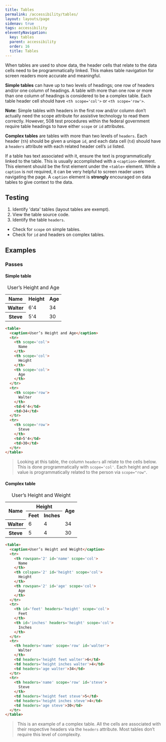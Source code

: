 ```yaml
---
title: Tables
permalink: /accessibility/tables/
layout: layouts/page
sidenav: true
tags: accessibility
eleventyNavigation: 
  key: tables
  parent: accessibility
  order: 16
  title: Tables
---
```


When tables are used to show data, the header cells that relate to the data cells need to be programmatically linked. This makes table navigation for screen readers more accurate and meaningful.

**Simple tables** can have up to two levels of headings; one row of headers and/or one column of headings. A table with more than one row or more than one column of headings is considered to be a complex table. Each table header cell should have `<th scope='col'>` or `<th scope='row'>`.

**Note:** Simple tables with headers in the first row and/or column don’t actually need the scope attribute for assistive technology to read them correctly. However, 508 test procedures within the federal government require table headings to have either `scope` or `id` attributes. 

**Complex tables** are tables with more than two levels of `headers`. Each header (`th`) should be given a unique `id`, and each data cell (`td`) should have a `headers` attribute with each related header cell’s `id` listed.

If a table has text associated with it, ensure the text is programmatically linked to the table. This is usually accomplished with a `<caption>` element. This element should be the first element under the `<table>` element. While a `caption` is not required, it can be very helpful to screen reader users navigating the page. A `caption` element is **strongly** encouraged on data tables to give context to the data.

## Testing

1. Identify 'data' tables (layout tables are exempt).
2. View the table source code.
3. Identify the table `headers`.
  * Check for `scope` on simple tables.
  * Check for `id` and headers on complex tables.

## Examples

### Passes

#### Simple table

<table>
  <caption>User’s Height and Age</caption>
  <tr>
    <th scope='col'>
      Name
    </th>
    <th scope='col'>
      Height
    </th>
    <th scope='col'>
      Age
    </th>
  </tr>
  <tr>
    <th scope='row'>
      Walter
    </th>
    <td>6'4</td>
    <td>34</td>
  </tr>
  <tr>
    <th scope='row'>
      Steve
    </th>
    <td>5'4</td>
    <td>30</td>
  </tr>
</table>

```html
<table>
  <caption>User’s Height and Age</caption>
  <tr>
    <th scope='col'>
      Name
    </th>
    <th scope='col'>
      Height
    </th>
    <th scope='col'>
      Age
    </th>
  </tr>
  <tr>
    <th scope='row'>
      Walter
    </th>
    <td>6'4</td>
    <td>34</td>
  </tr>
  <tr>
    <th scope='row'>
      Steve
    </th>
    <td>5'4</td>
    <td>30</td>
  </tr>
</table>
```

> Looking at this table, the column `headers` all relate to the cells below. This is done programmatically with ```scope='col'```. Each height and age value is programmatically related to the person via ```scope="row"```.

#### Complex table

<table>
  <caption>User’s Height and Weight</caption>
  <tr>
    <th rowspan='2' id='name' scope='col'>
      Name
    </th>
    <th colspan='2' id='height' scope='col'>
      Height
    </th>
    <th rowspan='2' id='age' scope='col'>
      Age
    </th>
  </tr>
  <tr>
    <th id='feet' headers='height' scope='col'>
      Feet
    </th>
    <th id='inches' headers='height' scope='col'>
      Inches
    </th>
  </tr>
  <tr>
    <th headers='name' scope='row' id='walter'>
      Walter
    </th>
    <td headers='height feet walter'>6</td>
    <td headers='height inches walter'>4</td>
    <td headers='age walter'>34</td>
  </tr>
  <tr>
    <th headers='name' scope='row' id='steve'>
      Steve
    </th>
    <td headers='height feet steve'>5</td>
    <td headers='height inches steve'>4</td>
    <td headers='age steve'>30</td>
  </tr>
</table>

```html
<table>
  <caption>User’s Height and Weight</caption>
  <tr>
    <th rowspan='2' id='name' scope='col'>
      Name
    </th>
    <th colspan='2' id='height' scope='col'>
      Height
    </th>
    <th rowspan='2' id='age' scope='col'>
      Age
    </th>
  </tr>
  <tr>
    <th id='feet' headers='height' scope='col'>
      Feet
    </th>
    <th id='inches' headers='height' scope='col'>
      Inches
    </th>
  </tr>
  <tr>
    <th headers='name' scope='row' id='walter'>
      Walter
    </th>
    <td headers='height feet walter'>6</td>
    <td headers='height inches walter'>4</td>
    <td headers='age walter'>34</td>
  </tr>
  <tr>
    <th headers='name' scope='row' id='steve'>
      Steve
    </th>
    <td headers='height feet steve'>5</td>
    <td headers='height inches steve'>4</td>
    <td headers='age steve'>30</td>
  </tr>
</table>
```

> This is an example of a complex table. All the cells are associated with their respective headers via the ```headers``` attribute. Most tables don’t require this level of complexity.
